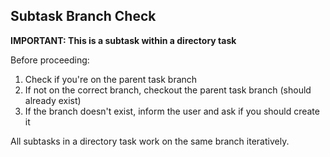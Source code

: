## Subtask Branch Check

**IMPORTANT: This is a subtask within a directory task**

Before proceeding:
1. Check if you're on the parent task branch
2. If not on the correct branch, checkout the parent task branch (should already exist)
3. If the branch doesn't exist, inform the user and ask if you should create it

All subtasks in a directory task work on the same branch iteratively.
